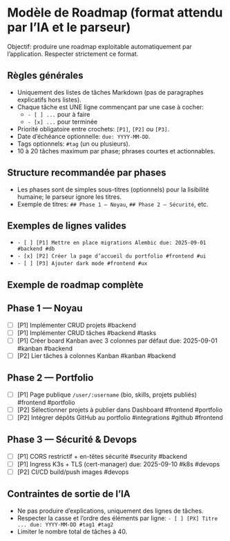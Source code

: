 # Modèle de Roadmap (format attendu par l’IA et le parseur)

Objectif: produire une roadmap exploitable automatiquement par l’application. Respecter strictement ce format.

## Règles générales
- Uniquement des listes de tâches Markdown (pas de paragraphes explicatifs hors listes).
- Chaque tâche est UNE ligne commençant par une case à cocher:
  - `- [ ] ...` pour à faire
  - `- [x] ...` pour terminée
- Priorité obligatoire entre crochets: `[P1]`, `[P2]` ou `[P3]`.
- Date d’échéance optionnelle: `due: YYYY-MM-DD`.
- Tags optionnels: `#tag` (un ou plusieurs).
- 10 à 20 tâches maximum par phase; phrases courtes et actionnables.

## Structure recommandée par phases
- Les phases sont de simples sous-titres (optionnels) pour la lisibilité humaine; le parseur ignore les titres.
- Exemple de titres: `## Phase 1 — Noyau`, `## Phase 2 — Sécurité`, etc.

## Exemples de lignes valides
- `- [ ] [P1] Mettre en place migrations Alembic due: 2025-09-01 #backend #db`
- `- [x] [P2] Créer la page d’accueil du portfolio #frontend #ui`
- `- [ ] [P3] Ajouter dark mode #frontend #ux`

## Exemple de roadmap complète

## Phase 1 — Noyau
- [ ] [P1] Implémenter CRUD projets #backend
- [ ] [P1] Implémenter CRUD tâches #backend #tasks
- [ ] [P1] Créer board Kanban avec 3 colonnes par défaut due: 2025-09-01 #kanban #backend
- [ ] [P2] Lier tâches à colonnes Kanban #kanban #backend

## Phase 2 — Portfolio
- [ ] [P1] Page publique `/user/:username` (bio, skills, projets publiés) #frontend #portfolio
- [ ] [P2] Sélectionner projets à publier dans Dashboard #frontend #portfolio
- [ ] [P2] Intégrer dépôts GitHub au portfolio #integrations #github #frontend

## Phase 3 — Sécurité & Devops
- [ ] [P1] CORS restrictif + en-têtes sécurité #security #backend
- [ ] [P1] Ingress K3s + TLS (cert-manager) due: 2025-09-10 #k8s #devops
- [ ] [P2] CI/CD build/push images #devops

## Contraintes de sortie de l’IA
- Ne pas produire d’explications, uniquement des lignes de tâches.
- Respecter la casse et l’ordre des éléments par ligne: `- [ ] [PX] Titre ... due: YYYY-MM-DD #tag1 #tag2`
- Limiter le nombre total de tâches à 40.
